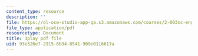 ```yaml
---
content_type: resource
description: ''
file: https://ol-ocw-studio-app-qa.s3.amazonaws.com/courses/2-003sc-engineering-dynamics-fall-2011/93e326e729156b348541909e0116617a_wERH7LtoUuE.pdf
file_type: application/pdf
resourcetype: Document
title: 3play pdf file
uid: 93e326e7-2915-6b34-8541-909e0116617a
---
```


